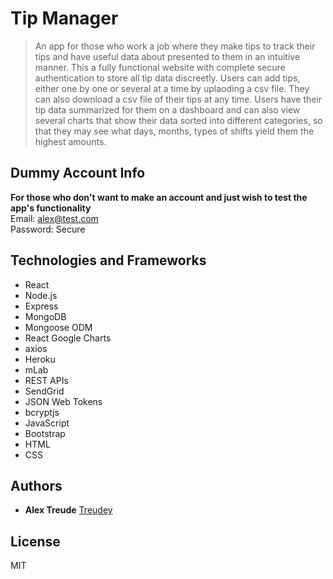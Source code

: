 # Tip Manager

> An app for those who work a job where they make tips to track their tips and have useful data about presented to them in an intuitive manner. This a fully functional website with complete secure authentication to store all tip data discreetly. Users can add tips, either one by one or several at a time by uplaoding a csv file. They can also download a csv file of their tips at any time. Users have their tip data summarized for them on a dashboard and can also view several charts that show their data sorted into different categories, so that they may see what days, months, types of shifts yield them the highest amounts.

## Dummy Account Info
**For those who don't want to make an account and just wish to test the app's functionality**  
Email: alex@test.com  
Password: Secure  

## Technologies and Frameworks
* React
* Node.js
* Express
* MongoDB
* Mongoose ODM
* React Google Charts
* axios
* Heroku
* mLab
* REST APIs
* SendGrid
* JSON Web Tokens
* bcryptjs
* JavaScript
* Bootstrap
* HTML
* CSS

## Authors
* **Alex Treude**         [Treudey](https://github.com/Treudey)

## License
MIT

